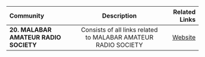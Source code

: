 | Community     | Description | Related Links     |
| :---        |    :----:   |          ---: |
| **20. MALABAR AMATEUR RADIO SOCIETY**      | Consists of all links related to MALABAR AMATEUR RADIO SOCIETY    |[Website](https://malabarradiosociety.in) |
